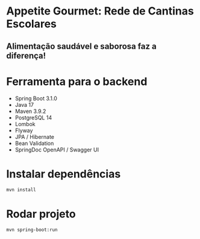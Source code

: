 # Appetite Gourmet: Rede de Cantinas Escolares
## Alimentação saudável e saborosa faz a diferença!

# Ferramenta para o backend

* Spring Boot 3.1.0
* Java 17
* Maven 3.9.2
* PostgreSQL 14
* Lombok
* Flyway
* JPA / Hibernate
* Bean Validation
* SpringDoc OpenAPI / Swagger UI

# Instalar dependências

`mvn install`

# Rodar projeto

`mvn spring-boot:run`